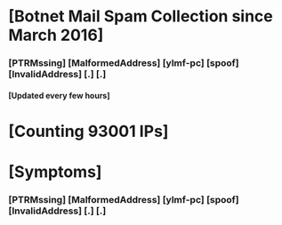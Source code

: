 # [Botnet Mail Spam Collection since March 2016]
### [PTRMssing] [MalformedAddress] [ylmf-pc] [spoof] [InvalidAddress] [.] [.]
#### [Updated every few hours]

# [Counting 93001 IPs]

# [Symptoms] 
###   [PTRMssing] [MalformedAddress] [ylmf-pc] [spoof] [InvalidAddress] [.] [.]
